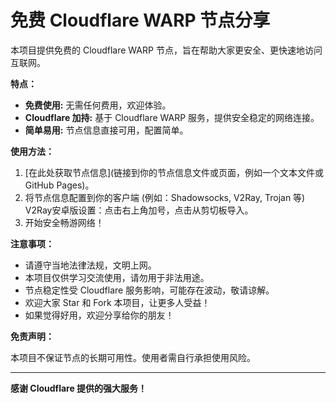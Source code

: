 # 免费 Cloudflare WARP 节点分享

本项目提供免费的 Cloudflare WARP 节点，旨在帮助大家更安全、更快速地访问互联网。

**特点：**

*   **免费使用:** 无需任何费用，欢迎体验。
*   **Cloudflare 加持:** 基于 Cloudflare WARP 服务，提供安全稳定的网络连接。
*   **简单易用:** 节点信息直接可用，配置简单。

**使用方法：**

1.  [在此处获取节点信息](链接到你的节点信息文件或页面，例如一个文本文件或GitHub Pages)。
2.  将节点信息配置到你的客户端 (例如：Shadowsocks, V2Ray, Trojan 等)
     V2Ray安卓版设置：点击右上角加号，点击从剪切板导入。
4.  开始安全畅游网络！

**注意事项：**

*   请遵守当地法律法规，文明上网。
*   本项目仅供学习交流使用，请勿用于非法用途。
*   节点稳定性受 Cloudflare 服务影响，可能存在波动，敬请谅解。
*   欢迎大家 Star 和 Fork 本项目，让更多人受益！
*   如果觉得好用，欢迎分享给你的朋友！

**免责声明：**

本项目不保证节点的长期可用性。使用者需自行承担使用风险。

---

**感谢 Cloudflare 提供的强大服务！**
